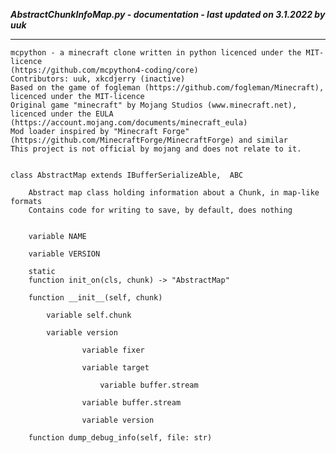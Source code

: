 ***AbstractChunkInfoMap.py - documentation - last updated on 3.1.2022 by uuk***
___

    mcpython - a minecraft clone written in python licenced under the MIT-licence 
    (https://github.com/mcpython4-coding/core)
    Contributors: uuk, xkcdjerry (inactive)
    Based on the game of fogleman (https://github.com/fogleman/Minecraft), licenced under the MIT-licence
    Original game "minecraft" by Mojang Studios (www.minecraft.net), licenced under the EULA
    (https://account.mojang.com/documents/minecraft_eula)
    Mod loader inspired by "Minecraft Forge" (https://github.com/MinecraftForge/MinecraftForge) and similar
    This project is not official by mojang and does not relate to it.


    class AbstractMap extends IBufferSerializeAble,  ABC
        
        Abstract map class holding information about a Chunk, in map-like formats
        Contains code for writing to save, by default, does nothing


        variable NAME

        variable VERSION

        static
        function init_on(cls, chunk) -> "AbstractMap"

        function __init__(self, chunk)

            variable self.chunk

            variable version

                    variable fixer

                    variable target

                        variable buffer.stream

                    variable buffer.stream

                    variable version

        function dump_debug_info(self, file: str)